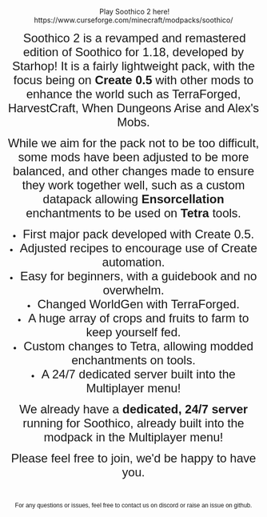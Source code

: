 <p style="text-align: center;">&nbsp;Play Soothico 2 here! https://www.curseforge.com/minecraft/modpacks/soothico/</p>

<p style="text-align: center;">&nbsp;<span style="font-size: 24px; font-family: tahoma, arial, helvetica, sans-serif;">Soothico 2 is a revamped and remastered edition of Soothico for 1.18, developed by Starhop! It is a fairly lightweight pack, with the focus being on <strong>Create 0.5</strong> with other mods to enhance the world such as TerraForged, HarvestCraft, When Dungeons Arise and Alex's Mobs.</span></p>
<p style="text-align: center;"><span style="font-size: 24px; font-family: tahoma, arial, helvetica, sans-serif;">While we aim for the pack not to be too difficult, some mods have been adjusted to be more balanced, and other changes made to ensure they work together well, such as a custom datapack allowing&nbsp;<strong>Ensorcellation</strong> enchantments to be used on&nbsp;<strong>Tetra</strong> tools.</span></p>

<li style="text-align: center;"><span style="font-size: 24px; font-family: tahoma, arial, helvetica, sans-serif;">First major pack developed with Create 0.5.</span></li>
<li style="text-align: center;"><span style="font-size: 24px; font-family: tahoma, arial, helvetica, sans-serif;">Adjusted recipes to encourage use of Create automation.</span></li>
<li style="text-align: center;"><span style="font-size: 24px; font-family: tahoma, arial, helvetica, sans-serif;">Easy for beginners, with a guidebook and no overwhelm.</span></li>
<li style="text-align: center;"><span style="font-size: 24px; font-family: tahoma, arial, helvetica, sans-serif;">Changed WorldGen with TerraForged.</span></li>
<li style="text-align: center;"><span style="font-size: 24px; font-family: tahoma, arial, helvetica, sans-serif;">A huge array of crops and fruits to farm to keep yourself fed.</span></li>
<li style="text-align: center;"><span style="font-size: 24px; font-family: tahoma, arial, helvetica, sans-serif;">Custom changes to Tetra, allowing modded enchantments on tools.</span><span style="font-size: 24px;"><strong><span style="font-family: tahoma, arial, helvetica, sans-serif;"><br /></span></strong></span></li>
<li style="text-align: center;"><span style="font-size: 24px; font-family: tahoma, arial, helvetica, sans-serif;">A 24/7 dedicated server built into the Multiplayer menu!</span></li>
</ul>


<p style="text-align: center;"><span style="font-size: 24px; font-family: tahoma, arial, helvetica, sans-serif;">We already have a&nbsp;<strong>dedicated, 24/7 server</strong> running for Soothico, already built into the modpack in the Multiplayer menu!</span></p>
<p style="text-align: center;"><span style="font-size: 24px; font-family: tahoma, arial, helvetica, sans-serif;">Please feel free to join, we'd be happy to have you.</span></p>
<p style="text-align: center;">&nbsp;</p>
<p style="text-align: center;"><span style="font-size: 12px; font-family: tahoma, arial, helvetica, sans-serif;">For any questions or issues, feel free to contact us on discord or raise an issue on github.</span></p>
